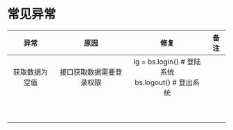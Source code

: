 # 常见异常

|      异常      |           原因           |                           修复                           | 备注 |
| :------------: | :----------------------: | :------------------------------------------------------: | :--: |
| 获取数据为空值 | 接口获取数据需要登录权限 | lg = bs.login()  # 登陆系统<br />bs.logout()  # 登出系统 |      |
|                |                          |                                                          |      |
|                |                          |                                                          |      |
|                |                          |                                                          |      |
|                |                          |                                                          |      |
|                |                          |                                                          |      |
|                |                          |                                                          |      |
|                |                          |                                                          |      |
|                |                          |                                                          |      |
|                |                          |                                                          |      |

